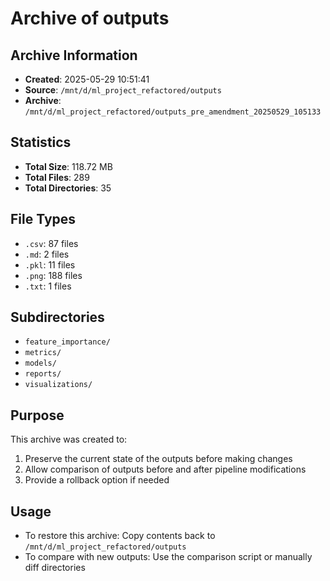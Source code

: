 # Archive of outputs

## Archive Information
- **Created**: 2025-05-29 10:51:41
- **Source**: `/mnt/d/ml_project_refactored/outputs`
- **Archive**: `/mnt/d/ml_project_refactored/outputs_pre_amendment_20250529_105133`

## Statistics
- **Total Size**: 118.72 MB
- **Total Files**: 289
- **Total Directories**: 35

## File Types
- `.csv`: 87 files
- `.md`: 2 files
- `.pkl`: 11 files
- `.png`: 188 files
- `.txt`: 1 files

## Subdirectories
- `feature_importance/`
- `metrics/`
- `models/`
- `reports/`
- `visualizations/`

## Purpose
This archive was created to:
1. Preserve the current state of the outputs before making changes
2. Allow comparison of outputs before and after pipeline modifications
3. Provide a rollback option if needed

## Usage
- To restore this archive: Copy contents back to `/mnt/d/ml_project_refactored/outputs`
- To compare with new outputs: Use the comparison script or manually diff directories

